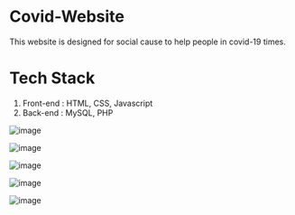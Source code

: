 # Covid-Website
This website is designed for social cause to help people in covid-19 times.

# Tech Stack
1) Front-end : HTML, CSS, Javascript
2) Back-end : MySQL, PHP

![image](https://user-images.githubusercontent.com/85828838/214269077-3d7b072b-91d8-46f8-aa17-bd1c6629dab5.png)

![image](https://user-images.githubusercontent.com/85828838/214269704-cdab6e13-1d5d-46ce-942d-e124a034b55f.png)

![image](https://user-images.githubusercontent.com/85828838/214269649-47380925-95d8-4262-b20f-c704a3142633.png)

![image](https://user-images.githubusercontent.com/85828838/214269400-4dda4541-fe88-4370-bfd3-2ad7378c26d3.png)

![image](https://user-images.githubusercontent.com/85828838/214269440-7b2a7718-2cf9-4a24-8173-ad68a9687f37.png)
